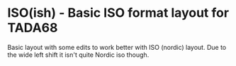 # ISO(ish) - Basic ISO format layout for TADA68 #

Basic layout with some edits to work better with ISO (nordic) layout. Due to the wide left shift it isn't quite Nordic iso though.